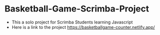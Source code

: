 # Basketball-Game-Scrimba-Project
- This a solo project for Scrimba Students learning Javascript
- Here is a link to the project https://basketballgame-counter.netlify.app/

